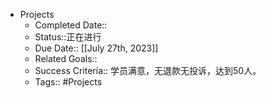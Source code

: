 - Projects
    - Completed Date::
    - Status::正在进行
    - Due Date:: [[July 27th, 2023]]
    - Related Goals::
    - Success Criteria:: 学员满意，无退款无投诉，达到50人。
    - Tags:: #Projects
